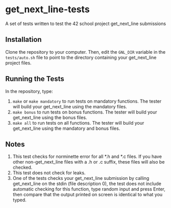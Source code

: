 # get_next_line-tests
A set of tests written to test the 42 school project get_next_line submissions

## Installation
Clone the repository to your computer. Then, edit the `GNL_DIR` variable in the `tests/auto.sh` file to point to the directory containing your get_next_line project files.

## Running the Tests
In the repository, type:
1. `make` or `make mandatory` to run tests on mandatory functions. The tester will build your get_next_line using the mandatory files.
2. `make bonus` to run tests on bonus functions. The tester will build your get_next_line using the bonus files.
3. `make all` to run tests on all functions. The tester will build your get_next_line using the mandatory and bonus files.

## Notes
1. This test checks for norminette error for all *.h and *.c files. If you have other non-get_next_line files with a .h or .c suffix, these files will also be checked.
2. This test does not check for leaks.
3. One of the tests checks your get_next_line submission by calling get_next_line on the stdin (file description 0), the test does not include automatic checking for this function, type random input and press Enter, then compare that the output printed on screen is identical to what you typed.
